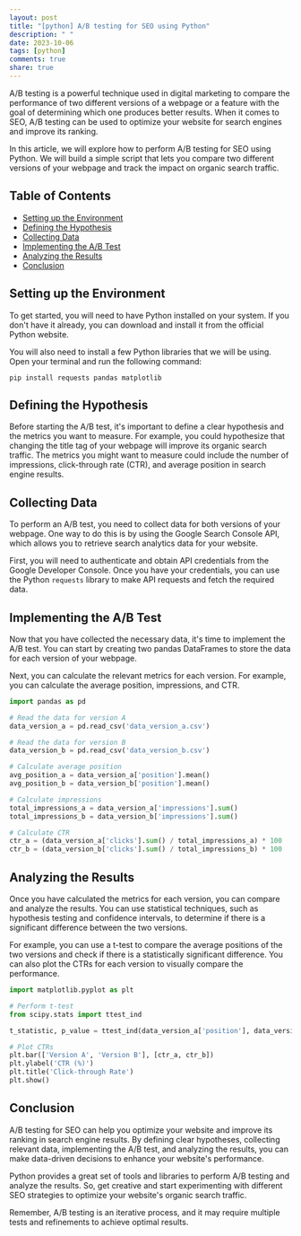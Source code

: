 ```yaml
---
layout: post
title: "[python] A/B testing for SEO using Python"
description: " "
date: 2023-10-06
tags: [python]
comments: true
share: true
---
```


A/B testing is a powerful technique used in digital marketing to compare the performance of two different versions of a webpage or a feature with the goal of determining which one produces better results. When it comes to SEO, A/B testing can be used to optimize your website for search engines and improve its ranking.

In this article, we will explore how to perform A/B testing for SEO using Python. We will build a simple script that lets you compare two different versions of your webpage and track the impact on organic search traffic.

## Table of Contents

- [Setting up the Environment](#setting-up-the-environment)
- [Defining the Hypothesis](#defining-the-hypothesis)
- [Collecting Data](#collecting-data)
- [Implementing the A/B Test](#implementing-the-ab-test)
- [Analyzing the Results](#analyzing-the-results)
- [Conclusion](#conclusion)

## Setting up the Environment

To get started, you will need to have Python installed on your system. If you don't have it already, you can download and install it from the official Python website.

You will also need to install a few Python libraries that we will be using. Open your terminal and run the following command:

```
pip install requests pandas matplotlib
```

## Defining the Hypothesis

Before starting the A/B test, it's important to define a clear hypothesis and the metrics you want to measure. For example, you could hypothesize that changing the title tag of your webpage will improve its organic search traffic. The metrics you might want to measure could include the number of impressions, click-through rate (CTR), and average position in search engine results.

## Collecting Data

To perform an A/B test, you need to collect data for both versions of your webpage. One way to do this is by using the Google Search Console API, which allows you to retrieve search analytics data for your website.

First, you will need to authenticate and obtain API credentials from the Google Developer Console. Once you have your credentials, you can use the Python `requests` library to make API requests and fetch the required data.

## Implementing the A/B Test

Now that you have collected the necessary data, it's time to implement the A/B test. You can start by creating two pandas DataFrames to store the data for each version of your webpage. 

Next, you can calculate the relevant metrics for each version. For example, you can calculate the average position, impressions, and CTR.

```python
import pandas as pd

# Read the data for version A
data_version_a = pd.read_csv('data_version_a.csv')

# Read the data for version B
data_version_b = pd.read_csv('data_version_b.csv')

# Calculate average position
avg_position_a = data_version_a['position'].mean()
avg_position_b = data_version_b['position'].mean()

# Calculate impressions
total_impressions_a = data_version_a['impressions'].sum()
total_impressions_b = data_version_b['impressions'].sum()

# Calculate CTR
ctr_a = (data_version_a['clicks'].sum() / total_impressions_a) * 100
ctr_b = (data_version_b['clicks'].sum() / total_impressions_b) * 100
```

## Analyzing the Results

Once you have calculated the metrics for each version, you can compare and analyze the results. You can use statistical techniques, such as hypothesis testing and confidence intervals, to determine if there is a significant difference between the two versions.

For example, you can use a t-test to compare the average positions of the two versions and check if there is a statistically significant difference. You can also plot the CTRs for each version to visually compare the performance.

```python
import matplotlib.pyplot as plt

# Perform t-test
from scipy.stats import ttest_ind

t_statistic, p_value = ttest_ind(data_version_a['position'], data_version_b['position'])

# Plot CTRs
plt.bar(['Version A', 'Version B'], [ctr_a, ctr_b])
plt.ylabel('CTR (%)')
plt.title('Click-through Rate')
plt.show()
```

## Conclusion

A/B testing for SEO can help you optimize your website and improve its ranking in search engine results. By defining clear hypotheses, collecting relevant data, implementing the A/B test, and analyzing the results, you can make data-driven decisions to enhance your website's performance.

Python provides a great set of tools and libraries to perform A/B testing and analyze the results. So, get creative and start experimenting with different SEO strategies to optimize your website's organic search traffic.

Remember, A/B testing is an iterative process, and it may require multiple tests and refinements to achieve optimal results.